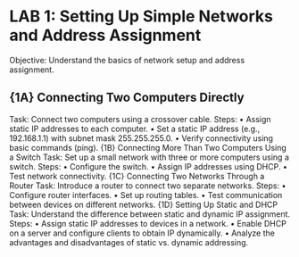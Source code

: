 # LAB 1: Setting Up Simple Networks and Address Assignment

Objective: Understand the basics of network setup and address assignment.

## {1A} Connecting Two Computers Directly
Task: Connect two computers using a crossover cable.
Steps:
    • Assign static IP addresses to each computer.
    • Set a static IP address (e.g., 192.168.1.1) with subnet mask 255.255.255.0.
    • Verify connectivity using basic commands (ping).
{1B} Connecting More Than Two Computers Using a Switch
Task: Set up a small network with three or more computers using a switch.
Steps:
    • Configure the switch.
    • Assign IP addresses using DHCP.
    • Test network connectivity.
	{1C} Connecting Two Networks Through a Router
Task: Introduce a router to connect two separate networks.
Steps:
    • Configure router interfaces.
    • Set up routing tables.
    • Test communication between devices on different networks.
{1D} Setting Up Static and DHCP
Task: Understand the difference between static and dynamic IP assignment.
Steps:
    • Assign static IP addresses to devices in a network.
    • Enable DHCP on a server and configure clients to obtain IP dynamically.
    • Analyze the advantages and disadvantages of static vs. dynamic addressing.
